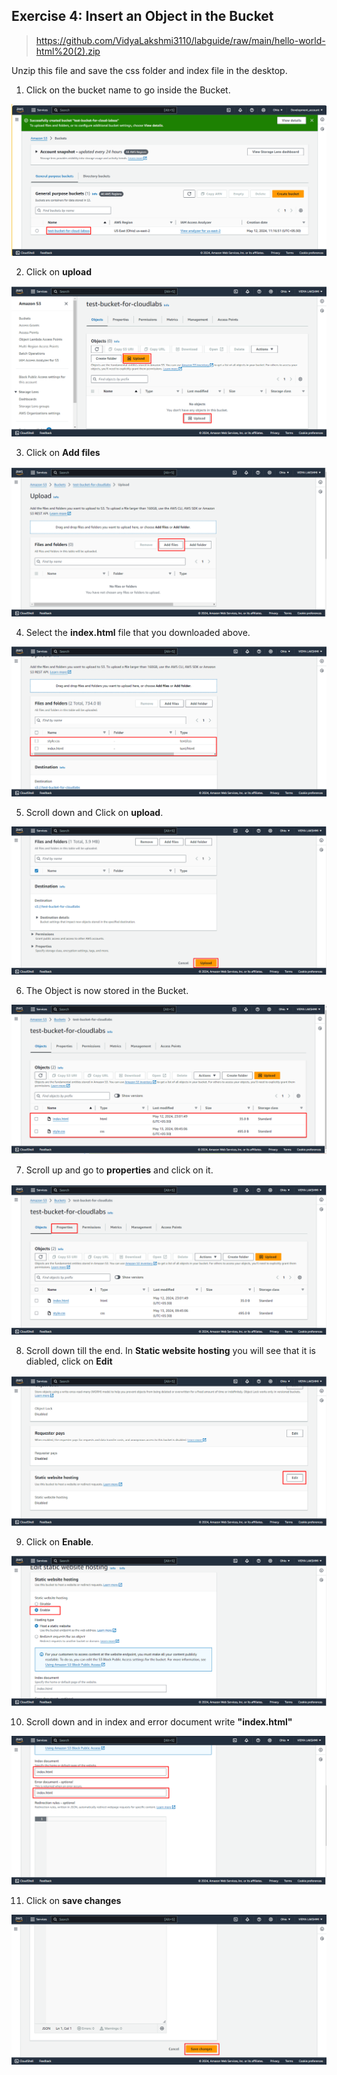 ## Exercise 4: Insert an Object in the Bucket

>   https://github.com/VidyaLakshmi3110/labguide/raw/main/hello-world-html%20(2).zip

  Unzip this file and save the css folder and index file in the desktop.


1. Click on the bucket name to go inside the Bucket.

![](./Screenshots/11.png)

2. Click on **upload**

![](./Screenshots/12.png)

3. Click on **Add files**

![](./Screenshots/13.png)

4. Select the **index.html** file that you downloaded above.

![](./Screenshots/14.png)


5. Scroll down and Click on **upload**.

![](./Screenshots/15.png)


6. The Object is now stored in the Bucket.

![](./Screenshots/16.png)

7. Scroll up and go to **properties** and click on it.

![](./Screenshots/17.png)


8. Scroll down till the end. In **Static website hosting** you will see that it is diabled, click on **Edit**

![](./Screenshots/18.png)

9. Click on **Enable**.

![](./Screenshots/19.png)

10. Scroll down and in index and error document write **"index.html"**

![](./Screenshots/20.png)

11. Click on **save changes**

![](./Screenshots/21.png)